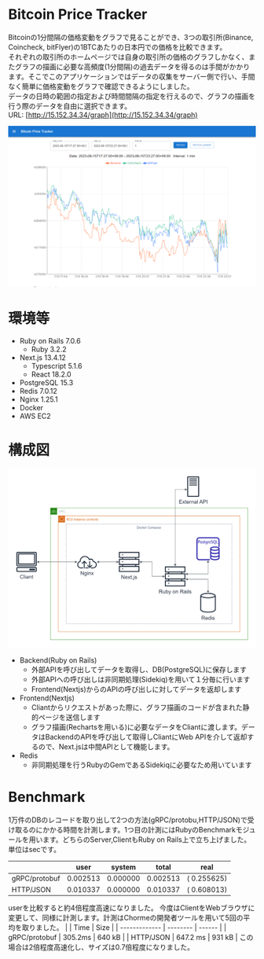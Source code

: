 # Bitcoin Price Tracker
Bitcoinの1分間隔の価格変動をグラフで見ることができ、3つの取引所(Binance, Coincheck, bitFlyer)の1BTCあたりの日本円での価格を比較できます。<br>
それぞれの取引所のホームページでは自身の取引所の価格のグラフしかなく、またグラフの描画に必要な高頻度(1分間隔)の過去データを得るのは手間がかかります。そこでこのアプリケーションではデータの収集をサーバー側で行い、手間なく簡単に価格変動をグラフで確認できるようにしました。<br>
データの日時の範囲の指定および時間間隔の指定を行えるので、グラフの描画を行う際のデータを自由に選択できます。<br>
URL: [http://15.152.34.34/graph](http://15.152.34.34/graph)

![Bitcoin price trackerの例](README_src/Bitcoin_price_tracker.png)

# 環境等

- Ruby on Rails 7.0.6
  - Ruby 3.2.2
- Next.js 13.4.12
  - Typescript 5.1.6
  - React 18.2.0
- PostgreSQL 15.3
- Redis 7.0.12
- Nginx 1.25.1
- Docker
- AWS EC2

# 構成図

![大まかな図](README_src/rough_sketch.png)
- Backend(Ruby on Rails)
  - 外部APIを呼び出してデータを取得し、DB(PostgreSQL)に保存します
  - 外部APIへの呼び出しは非同期処理(Sidekiq)を用いて１分毎に行います
  - Frontend(Nextjs)からのAPIの呼び出しに対してデータを返却します
- Frontend(Nextjs)
  - Cliantからリクエストがあった際に、グラフ描画のコードが含まれた静的ページを送信します
  - グラフ描画(Rechartsを用いる)に必要なデータをCliantに渡します。データはBackendのAPIを呼び出して取得しCliantにWeb APIを介して返却するので、Next.jsは中間APIとして機能します。
- Redis
  - 非同期処理を行うRubyのGemであるSidekiqに必要なため用いています

# Benchmark
1万件のDBのレコードを取り出して2つの方法(gRPC/protobu,HTTP/JSON)で受け取るのにかかる時間を計測します。1つ目の計測にはRubyのBenchmarkモジュールを用います。どちらのServer,ClientもRuby on Rails上で立ち上げました。単位はsecです。

|               | user     | system   | total    | real         |
| ------------- | -------- | -------- | -------- | ------------ |
| gRPC/protobuf | 0.002513 | 0.000000 | 0.002513 | (  0.255625) |
| HTTP/JSON     | 0.010337 | 0.000000 | 0.010337 | (  0.608013) |

userを比較すると約4倍程度高速になりました。
今度はClientをWebブラウザに変更して、同様に計測します。計測はChormeの開発者ツールを用いて5回の平均を取りました。
|               | Time     | Size   |
| ------------- | -------- | ------ |
| gRPC/protobuf | 305.2ms  | 640 kB |
| HTTP/JSON     | 647.2 ms | 931 kB |
この場合は2倍程度高速化し、サイズは0.7倍程度になりました。